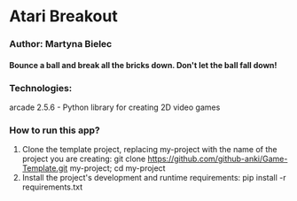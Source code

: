 # Atari Breakout
### Author: Martyna Bielec
#### Bounce a ball and break all the bricks down. Don't let the ball fall down!
### Technologies:
arcade 2.5.6 - Python library for creating 2D video games

### How to run this app?
1. Clone the template project, replacing my-project with the name of the project you are creating: git clone https://github.com/github-anki/Game-Template.git my-project; cd my-project
2. Install the project's development and runtime requirements: pip install -r requirements.txt
